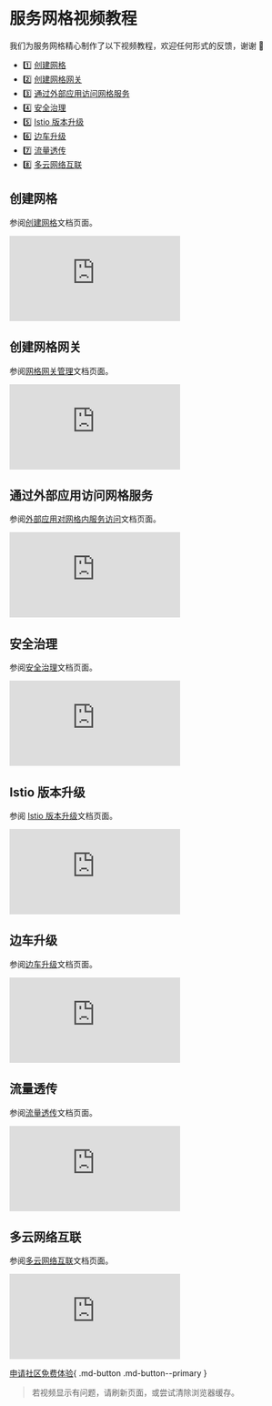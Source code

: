 # 服务网格视频教程

我们为服务网格精心制作了以下视频教程，欢迎任何形式的反馈，谢谢 🙏

<div class="grid cards" markdown>

- :one: [创建网格](#_2)
- :two: [创建网格网关](#_3)
- :three: [通过外部应用访问网格服务](#_4)
- :four: [安全治理](#_5)
- :five: [Istio 版本升级](#istio)
- :six: [边车升级](#_6)
- :seven: [流量透传](#_7)
- :eight: [多云网络互联](#_8)

</div>

## 创建网格

参阅[创建网格](../mspider/user-guide/service-mesh/README.md)文档页面。

<div class="responsive-video-container">
<iframe src="https://harbor-test2.cn-sh2.ufileos.com/docs/videos/create-mesh.mp4" scrolling="no" border="0" frameborder="no" framespacing="0" allowfullscreen="true"> </iframe>
</div>

## 创建网格网关

参阅[网格网关管理](../mspider/user-guide/gateway-instance/create.md)文档页面。

<div class="responsive-video-container">
<iframe src="https://harbor-test2.cn-sh2.ufileos.com/docs/videos/create-mesh-gateway.mp4" scrolling="no" border="0" frameborder="no" framespacing="0" allowfullscreen="true"> </iframe>
</div>

## 通过外部应用访问网格服务

参阅[外部应用对网格内服务访问](../mspider/user-guide/service-list/out-to-in.md)文档页面。

<div class="responsive-video-container">
<iframe src="https://harbor-test2.cn-sh2.ufileos.com/docs/videos/visit-from-external.mp4" scrolling="no" border="0" frameborder="no" framespacing="0" allowfullscreen="true"> </iframe>
</div>

## 安全治理

参阅[安全治理](../mspider/user-guide/security/README.md)文档页面。

<div class="responsive-video-container">
<iframe src="https://harbor-test2.cn-sh2.ufileos.com/docs/videos/mesh-security.mp4" scrolling="no" border="0" frameborder="no" framespacing="0" allowfullscreen="true"> </iframe>
</div>

## Istio 版本升级

参阅 [Istio 版本升级](../mspider/install/istio-update.md)文档页面。

<div class="responsive-video-container">
<iframe src="https://harbor-test2.cn-sh2.ufileos.com/docs/videos/istio-upgrade.mp4" scrolling="no" border="0" frameborder="no" framespacing="0" allowfullscreen="true"> </iframe>
</div>

## 边车升级

参阅[边车升级](../mspider/install/sidecar-update.md)文档页面。

<div class="responsive-video-container">
<iframe src="https://harbor-test2.cn-sh2.ufileos.com/docs/videos/sidecarup.mp4" scrolling="no" border="0" frameborder="no" framespacing="0" allowfullscreen="true"> </iframe>
</div>

## 流量透传

参阅[流量透传](../mspider/user-guide/sidecar-management/passthrough.md)文档页面。

<div class="responsive-video-container">
<iframe src="https://harbor-test2.cn-sh2.ufileos.com/docs/videos/passthrough.mp4" scrolling="no" border="0" frameborder="no" framespacing="0" allowfullscreen="true"> </iframe>
</div>

## 多云网络互联

参阅[多云网络互联](../mspider/user-guide/multicluster/cluster-interconnect.md)文档页面。

<div class="responsive-video-container">
<iframe src="https://harbor-test2.cn-sh2.ufileos.com/docs/videos/multi-connect.mp4" scrolling="no" border="0" frameborder="no" framespacing="0" allowfullscreen="true"> </iframe>
</div>

[申请社区免费体验](../dce/license0.md){ .md-button .md-button--primary }

> 若视频显示有问题，请刷新页面，或尝试清除浏览器缓存。

